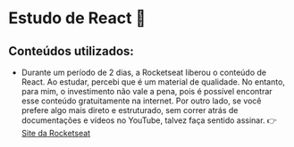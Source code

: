 # Estudo de React 📘

## Conteúdos utilizados:

* Durante um período de 2 dias, a Rocketseat liberou o conteúdo de React. Ao estudar, percebi que é um material de qualidade. No entanto, para mim, o investimento não vale a pena, pois é possível encontrar esse conteúdo gratuitamente na internet.
Por outro lado, se você prefere algo mais direto e estruturado, sem correr atrás de documentações e vídeos no YouTube, talvez faça sentido assinar. 👉 [Site da Rocketseat](https://app.rocketseat.com.br/)
